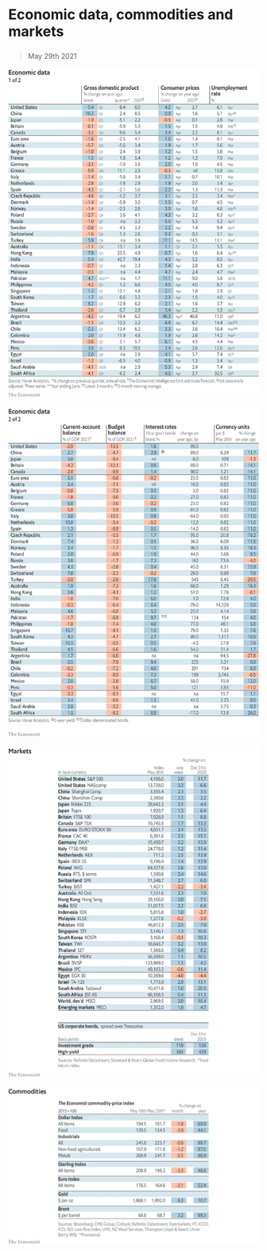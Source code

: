 ###### 

# Economic data, commodities and markets 

#####  

> May 29th 2021 

![image](images/20210529_int101.png) 


![image](images/20210529_int102.png) 


![image](images/20210529_int201.png) 


![image](images/20210529_int401.png) 


